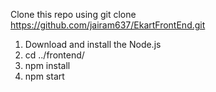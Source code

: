 Clone this repo using git clone https://github.com/jairam637/EkartFrontEnd.git
1. Download and install the Node.js 
2. cd ../frontend/
3. npm install
4. npm start
